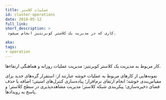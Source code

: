 ```yaml
---
title: عملیات کلاستر
id: cluster-operations
date: 2019-05-12
full_link:
short_description: >
 کاری که در مدیریت یک کلاستر کوبرنتیز انجام می‌شود.

aka:
tags:
- operation
---
```

 کار مربوط به مدیریت یک کلاستر کوبرنتیز: مدیریت عملیات روزانه و هماهنگی ارتقاءها.

<!--more-->

 نمونه‌هایی از کارهای مربوط به عملیات خوشه عبارتند از: استقرار گره‌های جدید برای مقیاس‌بندی خوشه؛ انجام ارتقای نرم‌افزار؛ ​​پیاده‌سازی کنترل‌های امنیتی؛ اضافه یا حذف فضای ذخیره‌سازی؛ پیکربندی شبکه کلاستر؛ مدیریت مشاهده‌پذیری در سطح کلاستر؛ و پاسخ به رویدادها.
